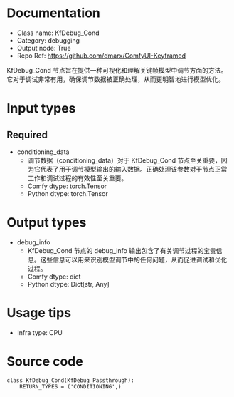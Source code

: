 # Documentation
- Class name: KfDebug_Cond
- Category: debugging
- Output node: True
- Repo Ref: https://github.com/dmarx/ComfyUI-Keyframed

KfDebug_Cond 节点旨在提供一种可视化和理解关键帧模型中调节方面的方法。它对于调试非常有用，确保调节数据被正确处理，从而更明智地进行模型优化。

# Input types
## Required
- conditioning_data
    - 调节数据（conditioning_data）对于 KfDebug_Cond 节点至关重要，因为它代表了用于调节模型输出的输入数据。正确处理该参数对于节点正常工作和调试过程的有效性至关重要。
    - Comfy dtype: torch.Tensor
    - Python dtype: torch.Tensor

# Output types
- debug_info
    - KfDebug_Cond 节点的 debug_info 输出包含了有关调节过程的宝贵信息。这些信息可以用来识别模型调节中的任何问题，从而促进调试和优化过程。
    - Comfy dtype: dict
    - Python dtype: Dict[str, Any]

# Usage tips
- Infra type: CPU

# Source code
```
class KfDebug_Cond(KfDebug_Passthrough):
    RETURN_TYPES = ('CONDITIONING',)
```